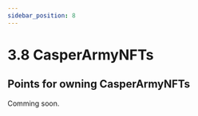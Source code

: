 ```yaml
---
sidebar_position: 8
---
```


# 3.8 CasperArmyNFTs

## Points for owning CasperArmyNFTs

Comming soon.
